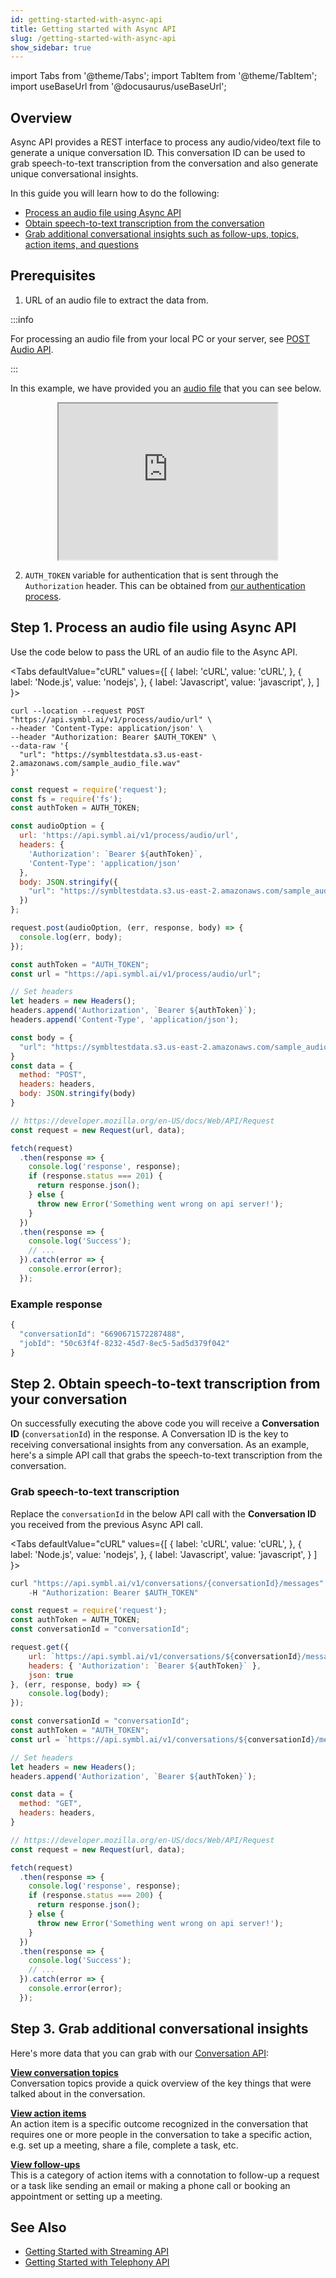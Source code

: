 ```yaml
---
id: getting-started-with-async-api
title: Getting started with Async API
slug: /getting-started-with-async-api
show_sidebar: true
---
```

import Tabs from '@theme/Tabs';
import TabItem from '@theme/TabItem';
import useBaseUrl from '@docusaurus/useBaseUrl';

## Overview

Async API provides a REST interface to process any audio/video/text file to generate a unique conversation ID. 
This conversation ID can be used to grab speech-to-text transcription from the conversation and also generate unique conversational insights.


In this guide you will learn how to do the following:
+ [Process an audio file using Async API](#process-an-audio-file-using-async-api)
+ [Obtain speech-to-text transcription from the conversation](#obtain-speech-to-text-transcription-from-your-conversation)
+ [Grab additional conversational insights such as follow-ups, topics, action items, and questions](#grab-additional-conversational-insights)

## Prerequisites
1. URL of an audio file to extract the data from.

:::info

For processing an audio file from your local PC or your server, see [POST Audio API](/docs/async-api/overview/audio/post-audio).

:::

In this example, we have provided you an [audio file](https://symbltestdata.s3.us-east-2.amazonaws.com/sample_audio_file.wav) that you can see below. 

<p align="center">
<iframe width="350" height="250" src="https://symbltestdata.s3.us-east-2.amazonaws.com/sample_audio_file.wav"></iframe>
</p>


2. `AUTH_TOKEN` variable for authentication that is sent through the `Authorization` header. This can be obtained from [our authentication process](/docs/developer-tools/authentication).



## Step 1. Process an audio file using Async API

Use the code below to pass the URL of an audio file to the Async API.

<Tabs
  defaultValue="cURL"
  values={[
    { label: 'cURL', value: 'cURL', },
    { label: 'Node.js', value: 'nodejs', },
    { label: 'Javascript', value: 'javascript', },
  ]
}>
<TabItem value="cURL">

```shell
curl --location --request POST "https://api.symbl.ai/v1/process/audio/url" \
--header 'Content-Type: application/json' \
--header "Authorization: Bearer $AUTH_TOKEN" \
--data-raw '{
  "url": "https://symbltestdata.s3.us-east-2.amazonaws.com/sample_audio_file.wav"
}'
```
</TabItem>

<TabItem value="nodejs">

```js
const request = require('request');
const fs = require('fs');
const authToken = AUTH_TOKEN;

const audioOption = {
  url: 'https://api.symbl.ai/v1/process/audio/url',
  headers: {
    'Authorization': `Bearer ${authToken}`,
    'Content-Type': 'application/json'
  },
  body: JSON.stringify({
    "url": "https://symbltestdata.s3.us-east-2.amazonaws.com/sample_audio_file.wav",
  })
};

request.post(audioOption, (err, response, body) => {
  console.log(err, body);
});
```

</TabItem>
<TabItem value="javascript">

```js
const authToken = "AUTH_TOKEN";
const url = "https://api.symbl.ai/v1/process/audio/url";

// Set headers
let headers = new Headers();
headers.append('Authorization', `Bearer ${authToken}`);
headers.append('Content-Type', 'application/json');

const body = {
  "url": "https://symbltestdata.s3.us-east-2.amazonaws.com/sample_audio_file.wav",
}
const data = {
  method: "POST",
  headers: headers,
  body: JSON.stringify(body)
}

// https://developer.mozilla.org/en-US/docs/Web/API/Request
const request = new Request(url, data);

fetch(request)
  .then(response => {
    console.log('response', response);
    if (response.status === 201) {
      return response.json();
    } else {
      throw new Error('Something went wrong on api server!');
    }
  })
  .then(response => {
    console.log('Success');
    // ...
  }).catch(error => {
    console.error(error);
  });
```
</TabItem>
</Tabs>

### Example response

```js
{
  "conversationId": "6690671572287488",
  "jobId": "50c63f4f-8232-45d7-8ec5-5ad5d379f042"
}
```

## Step 2. Obtain speech-to-text transcription from your conversation

On successfully executing the above code you will receive a **Conversation ID** (`conversationId`) in the response. 
A Conversation ID is the key to receiving conversational insights from any conversation. As an example, here's a simple API call that grabs the speech-to-text transcription from the conversation.

### Grab speech-to-text transcription

Replace the `conversationId` in the below API call with the **Conversation ID** you received from the previous Async API call.

<Tabs
  defaultValue="cURL"
  values={[
    { label: 'cURL', value: 'cURL', },
    { label: 'Node.js', value: 'nodejs', },
    { label: 'Javascript', value: 'javascript', }
  ]
}>
<TabItem value="cURL">

```js
curl "https://api.symbl.ai/v1/conversations/{conversationId}/messages" \
    -H "Authorization: Bearer $AUTH_TOKEN"
```

</TabItem>

<TabItem value="nodejs">

```js
const request = require('request');
const authToken = AUTH_TOKEN;
const conversationId = "conversationId";

request.get({
    url: `https://api.symbl.ai/v1/conversations/${conversationId}/messages`,
    headers: { 'Authorization': `Bearer ${authToken}` },
    json: true
}, (err, response, body) => {
    console.log(body);
});
```

</TabItem>
<TabItem value="javascript">

```js
const conversationId = "conversationId";
const authToken = "AUTH_TOKEN";
const url = `https://api.symbl.ai/v1/conversations/${conversationId}/messages`;

// Set headers
let headers = new Headers();
headers.append('Authorization', `Bearer ${authToken}`);

const data = {
  method: "GET",
  headers: headers,
}

// https://developer.mozilla.org/en-US/docs/Web/API/Request
const request = new Request(url, data);

fetch(request)
  .then(response => {
    console.log('response', response);
    if (response.status === 200) {
      return response.json();
    } else {
      throw new Error('Something went wrong on api server!');
    }
  })
  .then(response => {
    console.log('Success');
    // ...
  }).catch(error => {
    console.error(error);
  });
```
</TabItem>
</Tabs>


## Step 3. Grab additional conversational insights


Here's more data that you can grab with our [Conversation API](/docs/conversation-api/introduction):


**[View conversation topics](/docs/conversation-api/get-topics)**<br />
Conversation topics provide a quick overview of the key things that were talked about in the conversation.

**[View action items](/docs/conversation-api/action-items)**<br />
An action item is a specific outcome recognized in the conversation that requires one or more people in the conversation to take a specific action, e.g. set up a meeting, share a file, complete a task, etc.

**[View follow-ups](/docs/conversation-api/follow-ups)**<br />
This is a category of action items with a connotation to follow-up a request or a task like sending an email or making a phone call or booking an appointment or setting up a meeting.

## See Also

+ [Getting Started with Streaming API](/docs/getting-started-with-streaming-api)
+ [Getting Started with Telephony API](/docs/getting-started-with-telephony-api)

